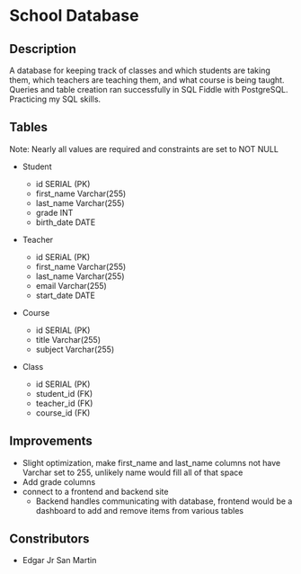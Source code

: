 # School Database

## Description

A database for keeping track of classes and which students are taking them, which teachers are teaching them, and what course is being taught.
Queries and table creation ran successfully in SQL Fiddle with PostgreSQL. Practicing my SQL skills.


## Tables

Note: Nearly all values are required and constraints are set to NOT NULL

* Student
  * id SERIAL (PK)
  * first_name Varchar(255)
  * last_name Varchar(255)
  * grade INT
  * birth_date DATE

* Teacher
  * id SERiAL (PK)
  * first_name Varchar(255)
  * last_name Varchar(255)
  * email Varchar(255)
  * start_date DATE

* Course
  * id SERIAL (PK)
  * title Varchar(255)
  * subject Varchar(255)

* Class
  * id SERIAL (PK)
  * student_id (FK)
  * teacher_id (FK)
  * course_id (FK)


## Improvements

* Slight optimization, make first_name and last_name columns not have Varchar set to 255, unlikely name would fill all of that space
* Add grade columns
* connect to a frontend and backend site
  * Backend handles communicating with database, frontend would be a dashboard to add and remove items from various tables


## Constributors

* Edgar Jr San Martin
